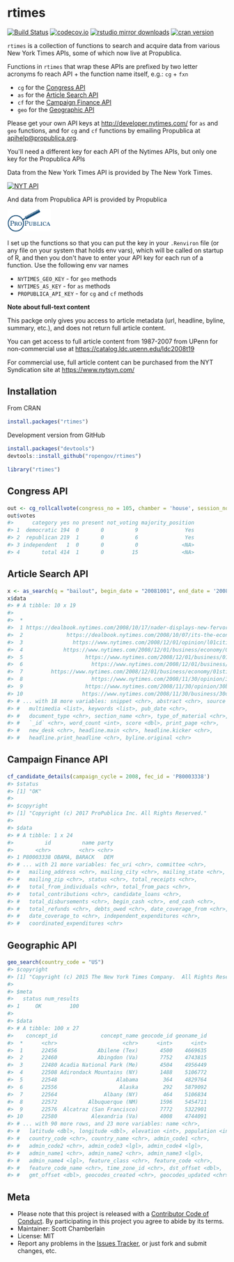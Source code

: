 rtimes
======



[![Build Status](https://api.travis-ci.org/rOpenGov/rtimes.png)](https://travis-ci.org/rOpenGov/rtimes)
[![codecov.io](https://codecov.io/github/rOpenGov/rtimes/coverage.svg?branch=master)](https://codecov.io/github/rOpenGov/rtimes?branch=master)
[![rstudio mirror downloads](http://cranlogs.r-pkg.org/badges/rtimes?color=2ED968)](https://github.com/metacran/cranlogs.app)
[![cran version](http://www.r-pkg.org/badges/version/rtimes)](https://cran.r-project.org/package=rtimes)

`rtimes` is a collection of functions to search and acquire data from various New York Times APIs,
some of which now live at Propublica.

Functions in `rtimes` that wrap these APIs are prefixed by two letter acronyms fo reach API + the function name itself, e.g.: `cg` + `fxn`

* `cg` for the [Congress API](https://propublica.github.io/congress-api-docs)
* `as` for the [Article Search API](http://developer.nytimes.com/article_search_v2.json)
* `cf` for the [Campaign Finance API](https://propublica.github.io/campaign-finance-api-docs)
* `geo` for the [Geographic API](http://developer.nytimes.com/geo_api_v2.json)

Please get your own API keys at <http://developer.nytimes.com/> for `as` and `geo`
functions, and for `cg` and `cf` functions by emailing Propublica at [apihelp@propublica.org](mailto:apihelp@propublica.org).

You'll need a different key for each API of the Nytimes APIs, but only one key for the Propublica
APIs

Data from the New York Times API is provided by The New York Times.

<a border="0" href="http://developer.nytimes.com" ><img src="http://graphics8.nytimes.com/packages/images/developer/logos/poweredby_nytimes_200b.png" alt="NYT API" /></a>

And data from Propublica API is provided by Propublica

<a border="0" href="https://www.propublica.org/datastore/apis" ><img src="tools/propublica.jpg" alt="Propublica API" width="100" /></a>

I set up the functions so that you can put the key in your `.Renviron` file (or any
file on your system that holds env vars), which will be called on startup of R, and then you
don't have to enter your API key for each run of a function. Use the following env var names

* `NYTIMES_GEO_KEY` - for `geo` methods
* `NYTIMES_AS_KEY` - for `as` methods
* `PROPUBLICA_API_KEY` - for `cg` and `cf` methods


**Note about full-text content**

This packge only gives you access to article metadata (url, headline, byline, summary, etc.), and does not return full article content.

You can get access to full article content from 1987-2007 from UPenn for non-commercial use at <https://catalog.ldc.upenn.edu/ldc2008t19>

For commercial use, full article content can be purchased from the NYT Syndication site at <https://www.nytsyn.com/>


## Installation

From CRAN


```r
install.packages("rtimes")
```

Development version from GitHub


```r
install.packages("devtools")
devtools::install_github("ropengov/rtimes")
```


```r
library("rtimes")
```

## Congress API


```r
out <- cg_rollcallvote(congress_no = 105, chamber = 'house', session_no = 2, rollcall_no = 38)
out$votes
#>      category yes no present not_voting majority_position
#> 1  democratic 194  0       0          9               Yes
#> 2  republican 219  1       0          6               Yes
#> 3 independent   1  0       0          0              <NA>
#> 4       total 414  1       0         15              <NA>
```

## Article Search API


```r
x <- as_search(q = "bailout", begin_date = "20081001", end_date = '20081201')
x$data
#> # A tibble: 10 x 19
#>                                                                        web_url
#>  *                                                                       <chr>
#>  1 https://dealbook.nytimes.com/2008/10/17/nader-displays-new-fervor-on-the-ba
#>  2              https://dealbook.nytimes.com/2008/10/07/its-the-economy-redux/
#>  3                https://www.nytimes.com/2008/12/01/opinion/l01citigroup.html
#>  4             https://www.nytimes.com/2008/12/01/business/economy/01auto.html
#>  5                    https://www.nytimes.com/2008/12/01/business/01tanta.html
#>  6                      https://www.nytimes.com/2008/12/01/business/01uaw.html
#>  7         https://www.nytimes.com/2008/12/01/business/economy/01stimulus.html
#>  8                      https://www.nytimes.com/2008/11/30/opinion/30sun1.html
#>  9                    https://www.nytimes.com/2008/11/30/opinion/30boskin.html
#> 10                   https://www.nytimes.com/2008/11/30/business/30dealer.html
#> # ... with 18 more variables: snippet <chr>, abstract <chr>, source <chr>,
#> #   multimedia <list>, keywords <list>, pub_date <chr>,
#> #   document_type <chr>, section_name <chr>, type_of_material <chr>,
#> #   `_id` <chr>, word_count <int>, score <dbl>, print_page <chr>,
#> #   new_desk <chr>, headline.main <chr>, headline.kicker <chr>,
#> #   headline.print_headline <chr>, byline.original <chr>
```

## Campaign Finance API


```r
cf_candidate_details(campaign_cycle = 2008, fec_id = 'P80003338')
#> $status
#> [1] "OK"
#>
#> $copyright
#> [1] "Copyright (c) 2017 ProPublica Inc. All Rights Reserved."
#>
#> $data
#> # A tibble: 1 x 24
#>          id          name party
#>       <chr>         <chr> <chr>
#> 1 P80003338 OBAMA, BARACK   DEM
#> # ... with 21 more variables: fec_uri <chr>, committee <chr>,
#> #   mailing_address <chr>, mailing_city <chr>, mailing_state <chr>,
#> #   mailing_zip <chr>, status <chr>, total_receipts <chr>,
#> #   total_from_individuals <chr>, total_from_pacs <chr>,
#> #   total_contributions <chr>, candidate_loans <chr>,
#> #   total_disbursements <chr>, begin_cash <chr>, end_cash <chr>,
#> #   total_refunds <chr>, debts_owed <chr>, date_coverage_from <chr>,
#> #   date_coverage_to <chr>, independent_expenditures <chr>,
#> #   coordinated_expenditures <chr>
```

## Geographic API


```r
geo_search(country_code = "US")
#> $copyright
#> [1] "Copyright (c) 2015 The New York Times Company.  All Rights Reserved."
#>
#> $meta
#>   status num_results
#> 1     OK         100
#>
#> $data
#> # A tibble: 100 x 27
#>    concept_id              concept_name geocode_id geoname_id
#>  *      <chr>                     <chr>      <int>      <int>
#>  1      22456             Abilene (Tex)       4500    4669635
#>  2      22460             Abingdon (Va)       7752    4743815
#>  3      22480 Acadia National Park (Me)       4504    4956449
#>  4      22508 Adirondack Mountains (NY)       1488    5106772
#>  5      22548                   Alabama        364    4829764
#>  6      22556                    Alaska        292    5879092
#>  7      22564               Albany (NY)        464    5106834
#>  8      22572          Albuquerque (NM)       1596    5454711
#>  9      22576  Alcatraz (San Francisco)       7772    5322901
#> 10      22580           Alexandria (Va)       4008    4744091
#> # ... with 90 more rows, and 23 more variables: name <chr>,
#> #   latitude <dbl>, longitude <dbl>, elevation <int>, population <int>,
#> #   country_code <chr>, country_name <chr>, admin_code1 <chr>,
#> #   admin_code2 <chr>, admin_code3 <lgl>, admin_code4 <lgl>,
#> #   admin_name1 <chr>, admin_name2 <chr>, admin_name3 <lgl>,
#> #   admin_name4 <lgl>, feature_class <chr>, feature_code <chr>,
#> #   feature_code_name <chr>, time_zone_id <chr>, dst_offset <dbl>,
#> #   gmt_offset <dbl>, geocodes_created <chr>, geocodes_updated <chr>
```

## Meta

* Please note that this project is released with a [Contributor Code of Conduct](CONDUCT.md). By participating in this project you agree to abide by its terms.
* Maintainer: Scott Chamberlain
* License: MIT
* Report any problems in the [Issues Tracker](https://github.com/ropengov/rtimes/issues), or just fork and submit changes, etc.

